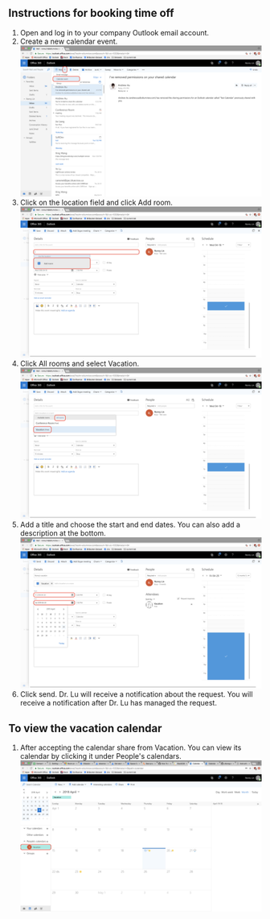 ## Instructions for booking time off

 1. Open and log in to your company Outlook email account.
 2. Create a new calendar event. ![Calendar Event](img/Step_1_2.png)
 3. Click on the location field and click Add room. ![Add Room](img/Step_2.png)
 4. Click All rooms and select Vacation. ![enter image description here](img/Step_3_2.png)
 5. Add a title and choose the start and end dates. You can also add a description at the bottom. ![enter image description here](img/Step_4_2.png)
 6. Click send. Dr. Lu will receive a notification about the request. You will receive a notification after Dr. Lu has managed the request. 
 
 
 ## To view the vacation calendar
 
 1. After accepting the calendar share from Vacation. You can view its calendar by clicking it under People's calendars.![enter image description here](img/View.png)

 


<!--stackedit_data:
eyJoaXN0b3J5IjpbODkxNTQ5MDIwLC0xODQ4ODY4MDc2LC0xOT
c5MDUxMjg1LDczNzEyOTQ2NSwxODI1Njc2MjQ3XX0=
-->